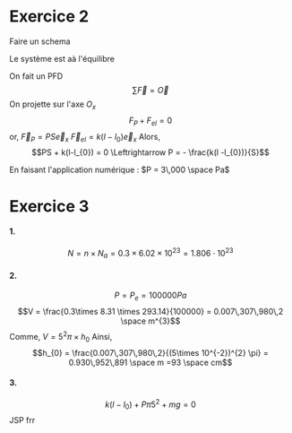 # Exercice 2
Faire un schema

Le système est aà l'équilibre

On fait un PFD
$$\sum \vec{F} = \vec{O}$$
On projette sur l'axe $O_{x}$
$$F_{P}+ F_{el} = 0$$
or, 
$\vec{F}_{P} = PS \vec{e}_{x}$
$\vec{F}_{el} = k(l-l_{0})\vec{e}_{x}$
Alors, 
$$PS + k(l-l_{0}) = 0 \Leftrightarrow P = - \frac{k(l -l_{0})}{S}$$

En faisant l'application numérique : $P = 3\,000 \space Pa$


# Exercice 3
#### 1. 
$$N = n \times N_{a} = 0.3 \times 6.02 \times 10 ^{23} = 1.806\cdot10^{23}$$
#### 2.
$$P = P_{e} = 100000 Pa$$
$$V = \frac{0.3\times 8.31 \times 293.14}{100000} = 0.007\,307\,980\,2 \space m^{3}$$
Comme, 
$V = 5^{2}\pi \times h_{0}$ 
Ainsi, 
$$h_{0} = \frac{0.007\,307\,980\,2}{(5\times 10^{-2})^{2} \pi} = 0.930\,952\,891 \space m =93 \space cm$$

#### 3. 
$$k(l - l_{0}) + P\pi 5^{2} + mg = 0$$
JSP frr